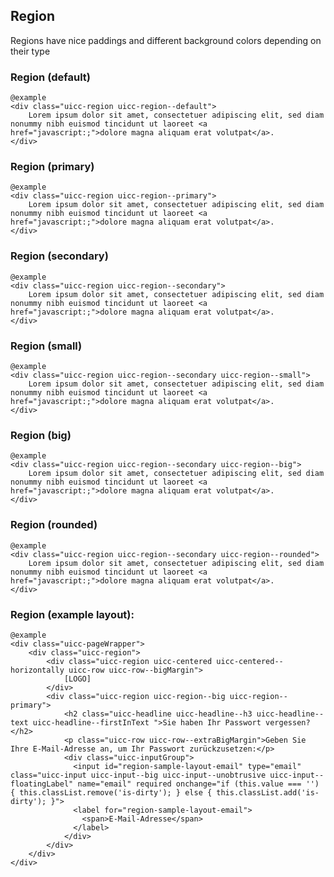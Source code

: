 ## Region

Regions have nice paddings and different background colors depending on their type

### Region (default)

    @example
    <div class="uicc-region uicc-region--default">
        Lorem ipsum dolor sit amet, consectetuer adipiscing elit, sed diam nonummy nibh euismod tincidunt ut laoreet <a href="javascript:;">dolore magna aliquam erat volutpat</a>.
    </div>

### Region (primary)

    @example
    <div class="uicc-region uicc-region--primary">
        Lorem ipsum dolor sit amet, consectetuer adipiscing elit, sed diam nonummy nibh euismod tincidunt ut laoreet <a href="javascript:;">dolore magna aliquam erat volutpat</a>.
    </div>

### Region (secondary)
  
    @example
    <div class="uicc-region uicc-region--secondary">
        Lorem ipsum dolor sit amet, consectetuer adipiscing elit, sed diam nonummy nibh euismod tincidunt ut laoreet <a href="javascript:;">dolore magna aliquam erat volutpat</a>.
    </div>

### Region (small)
  
    @example
    <div class="uicc-region uicc-region--secondary uicc-region--small">
        Lorem ipsum dolor sit amet, consectetuer adipiscing elit, sed diam nonummy nibh euismod tincidunt ut laoreet <a href="javascript:;">dolore magna aliquam erat volutpat</a>.
    </div>

### Region (big)
  
    @example
    <div class="uicc-region uicc-region--secondary uicc-region--big">
        Lorem ipsum dolor sit amet, consectetuer adipiscing elit, sed diam nonummy nibh euismod tincidunt ut laoreet <a href="javascript:;">dolore magna aliquam erat volutpat</a>.
    </div>

### Region (rounded)
  
    @example
    <div class="uicc-region uicc-region--secondary uicc-region--rounded">
        Lorem ipsum dolor sit amet, consectetuer adipiscing elit, sed diam nonummy nibh euismod tincidunt ut laoreet <a href="javascript:;">dolore magna aliquam erat volutpat</a>.
    </div>


### Region (example layout):

    @example
    <div class="uicc-pageWrapper">
        <div class="uicc-region">
            <div class="uicc-region uicc-centered uicc-centered--horizontally uicc-row uicc-row--bigMargin">
                [LOGO]
            </div>
            <div class="uicc-region uicc-region--big uicc-region--primary">               
                <h2 class="uicc-headline uicc-headline--h3 uicc-headline--text uicc-headline--firstInText ">Sie haben Ihr Passwort vergessen?</h2>
                <p class="uicc-row uicc-row--extraBigMargin">Geben Sie Ihre E-Mail-Adresse an, um Ihr Passwort zurückzusetzen:</p>
                <div class="uicc-inputGroup">
                  <input id="region-sample-layout-email" type="email" class="uicc-input uicc-input--big uicc-input--unobtrusive uicc-input--floatingLabel" name="email" required onchange="if (this.value === '') { this.classList.remove('is-dirty'); } else { this.classList.add('is-dirty'); }">
                  <label for="region-sample-layout-email">
                    <span>E-Mail-Adresse</span>
                  </label>
                </div>
            </div>
        </div>
    </div>
